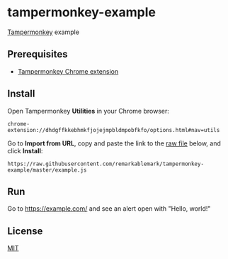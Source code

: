 # tampermonkey-example

[Tampermonkey](https://www.tampermonkey.net/) example

## Prerequisites

- [Tampermonkey Chrome extension](https://chrome.google.com/webstore/detail/tampermonkey/dhdgffkkebhmkfjojejmpbldmpobfkfo)

## Install

Open Tampermonkey **Utilities** in your Chrome browser:

```
chrome-extension://dhdgffkkebhmkfjojejmpbldmpobfkfo/options.html#nav=utils
```

Go to **Import from URL**, copy and paste the link to the [raw file](example.js) below, and click **Install**:

```
https://raw.githubusercontent.com/remarkablemark/tampermonkey-example/master/example.js
```

## Run

Go to https://example.com/ and see an alert open with "Hello, world!"

## License

[MIT](LICENSE)
